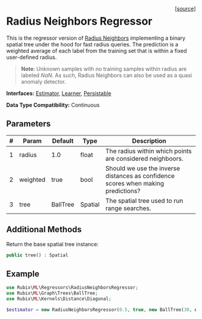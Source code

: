 <span style="float:right;"><a href="https://github.com/RubixML/RubixML/blob/master/src/Regressors/RadiusNeighborsRegressor.php">[source]</a></span>

# Radius Neighbors Regressor
This is the regressor version of [Radius Neighbors](../classifiers/radius-neighbors.md) implementing a binary spatial tree under the hood for fast radius queries. The prediction is a weighted average of each label from the training set that is within a fixed user-defined radius.

> **Note**: Unknown samples with no training samples within radius are labeled *NaN*. As such, Radius Neighbors can also be used as a quasi anomaly detector.

**Interfaces:** [Estimator](../estimator.md), [Learner](../learner.md), [Persistable](../persistable.md)

**Data Type Compatibility:** Continuous

## Parameters
| # | Param | Default | Type | Description |
|---|---|---|---|---|
| 1 | radius | 1.0 | float | The radius within which points are considered neighboors. |
| 2 | weighted | true | bool | Should we use the inverse distances as confidence scores when making predictions? |
| 3 | tree | BallTree | Spatial | The spatial tree used to run range searches. |

## Additional Methods
Return the base spatial tree instance:
```php
public tree() : Spatial
```

## Example
```php
use Rubix\ML\Regressors\RadiusNeighborsRegressor;
use Rubix\ML\Graph\Trees\BallTree;
use Rubix\ML\Kernels\Distance\Diagonal;

$estimator = new RadiusNeighborsRegressor(0.5, true, new BallTree(30, new Diagonal()));
```